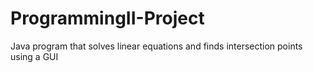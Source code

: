 # ProgrammingII-Project
Java program that solves linear equations and finds intersection points using a GUI
